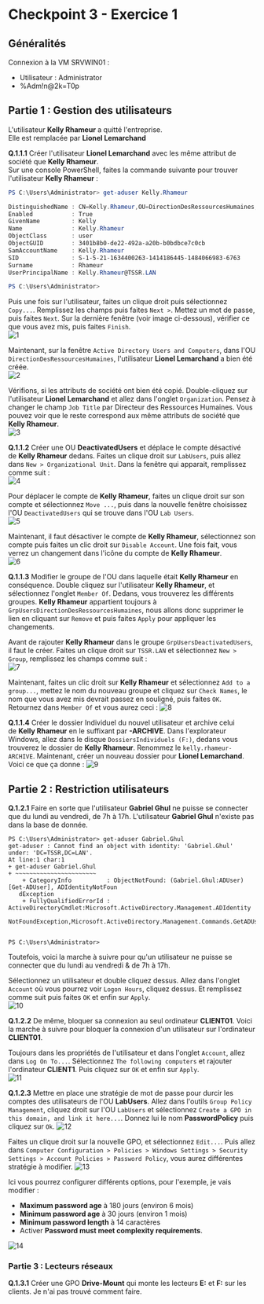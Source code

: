 # Checkpoint 3 - Exercice 1

## Généralités
Connexion à la VM SRVWIN01 :
- Utilisateur : Administrator
- %Adm!n@2k=T0p

## Partie 1 : Gestion des utilisateurs
L'utilisateur **Kelly Rhameur** a quitté l'entreprise.  
Elle est remplacée par **Lionel Lemarchand**

**Q.1.1.1** Créer l'utilisateur **Lionel Lemarchand** avec les même attribut de société que **Kelly Rhameur**.  
Sur une console PowerShell, faites la commande suivante pour trouver l'utilisateur **Kelly Rhameur** :
```powershell
PS C:\Users\Administrator> get-aduser Kelly.Rhameur

DistinguishedName : CN=Kelly.Rhameur,OU=DirectionDesRessourcesHumaines,OU=LabUsers,DC=TSSR,DC=LAN
Enabled           : True
GivenName         : Kelly
Name              : Kelly.Rhameur
ObjectClass       : user
ObjectGUID        : 3401b8b0-de22-492a-a20b-b0bdbce7c0cb
SamAccountName    : Kelly.Rhameur
SID               : S-1-5-21-1634400263-1414186445-1484066983-6763
Surname           : Rhameur
UserPrincipalName : Kelly.Rhameur@TSSR.LAN

PS C:\Users\Administrator> 
```

Puis une fois sur l'utilisateur, faites un clique droit puis sélectionnez `Copy...`. Remplissez les champs puis faites `Next >`. Mettez un mot de passe, puis faites `Next`. Sur la dernière fenêtre (voir image ci-dessous), vérifier ce que vous avez mis, puis faites `Finish`.  
![1](https://github.com/Mirhazka/Checkpoint3/blob/main/Ressources/Exercice%201/1-Copy.png)

Maintenant, sur la fenêtre `Active Directory Users and Computers`, dans l'OU `DirectionDesRessourcesHumaines`, l'utilisateur **Lionel Lemarchand** a bien été créée.  
![2](https://github.com/Mirhazka/Checkpoint3/blob/main/Ressources/Exercice%201/2-AfterCopy.png)

Vérifions, si les attributs de société ont bien été copié. Double-cliquez sur l'utilisateur **Lionel Lemarchand** et allez dans l'onglet `Organization`. Pensez à changer le champ `Job Title` par Directeur des Ressources Humaines. Vous pouvez voir que le reste correspond aux même attributs de société que **Kelly Rhameur**.  
![3](https://github.com/Mirhazka/Checkpoint3/blob/main/Ressources/Exercice%201/3-AfterCopy.png)

**Q.1.1.2** Créer une OU **DeactivatedUsers** et déplace le compte désactivé de **Kelly Rhameur** dedans.
Faites un clique droit sur `LabUsers`, puis allez dans `New > Organizational Unit`. Dans la fenêtre qui apparait, remplissez comme suit :  
![4](https://github.com/Mirhazka/Checkpoint3/blob/main/Ressources/Exercice%201/4-CreatedOU.png)

Pour déplacer le compte de **Kelly Rhameur**, faites un clique droit sur son compte et sélectionnez `Move ...`, puis dans la nouvelle fenêtre choisissez l'OU `DeactivatedUsers` qui se trouve dans l'OU `Lab Users`.  
![5](https://github.com/Mirhazka/Checkpoint3/blob/main/Ressources/Exercice%201/5-MoveUser.png)

Maintenant, il faut désactiver le compte de **Kelly Rhameur**, sélectionnez son compte puis faites un clic droit sur `Disable Account`. Une fois fait, vous verrez un changement dans l'icône du compte de **Kelly Rhameur**.  
![6](https://github.com/Mirhazka/Checkpoint3/blob/main/Ressources/Exercice%201/6-DisableUser.png)

**Q.1.1.3** Modifier le groupe de l'OU dans laquelle était **Kelly Rhameur** en conséquence.
Double cliquez sur l'utilisateur **Kelly Rhameur**, et sélectionnez l'onglet `Member Of`. Dedans, vous trouverez les différents groupes. **Kelly Rhameur** appartient toujours à `GrpUsersDirectionDesRessourcesHumaines`, nous allons donc supprimer le lien en cliquant sur `Remove` et puis faites `Apply` pour appliquer les changements.  

Avant de rajouter **Kelly Rhameur** dans le groupe `GrpUsersDeactivatedUsers`, il faut le créer. Faites un clique droit sur `TSSR.LAN` et sélectionnez `New > Group`, remplissez les champs comme suit :  
![7](https://github.com/Mirhazka/Checkpoint3/blob/main/Ressources/Exercice%201/7-NewGroup.png)

Maintenant, faites un clic droit sur **Kelly Rhameur** et sélectionnez `Add to a group...`, mettez le nom du nouveau groupe et cliquez sur `Check Names`, le nom que vous avez mis devrait passez en souligné, puis faites `OK`. Retournez dans `Member Of` et vous aurez ceci :
![8](https://github.com/Mirhazka/Checkpoint3/blob/main/Ressources/Exercice%201/8-NewGroup.png)

**Q.1.1.4** Créer le dossier Individuel du nouvel utilisateur et archive celui de **Kelly Rhameur** en le suffixant par **-ARCHIVE**.
Dans l'explorateur Windows, allez dans le disque `DossiersIndividuels (F:)`, dedans vous trouverez le dossier de **Kelly Rhameur**. Renommez le `kelly.rhameur-ARCHIVE`. Maintenant, créer un nouveau dossier pour **Lionel Lemarchand**. Voici ce que ça donne :
![9](https://github.com/Mirhazka/Checkpoint3/blob/main/Ressources/Exercice%201/9-Folder.png)

## Partie 2 : Restriction utilisateurs

**Q.1.2.1** Faire en sorte que l'utilisateur **Gabriel Ghul** ne puisse se connecter que du lundi au vendredi, de 7h à 17h.
L'utilisateur **Gabriel Ghul** n'existe pas dans la base de donnée.
```powerhsell
PS C:\Users\Administrator> get-aduser Gabriel.Ghul
get-aduser : Cannot find an object with identity: 'Gabriel.Ghul' under: 'DC=TSSR,DC=LAN'.
At line:1 char:1
+ get-aduser Gabriel.Ghul
+ ~~~~~~~~~~~~~~~~~~~~~~~
    + CategoryInfo          : ObjectNotFound: (Gabriel.Ghul:ADUser) [Get-ADUser], ADIdentityNotFoun 
   dException
    + FullyQualifiedErrorId : ActiveDirectoryCmdlet:Microsoft.ActiveDirectory.Management.ADIdentity 
   NotFoundException,Microsoft.ActiveDirectory.Management.Commands.GetADUser
 

PS C:\Users\Administrator>
```
Toutefois, voici la marche à suivre pour qu'un utilisateur ne puisse se connecter que du lundi au vendredi & de 7h à 17h.

Sélectionnez un utilisateur et double cliquez dessus. Allez dans l'onglet `Account` où vous pourrez voir `Logon Hours`, cliquez dessus. Et remplissez comme suit puis faites `OK` et enfin sur `Apply`.  
![10](https://github.com/Mirhazka/Checkpoint3/blob/main/Ressources/Exercice%201/10-LoginHours.png)

**Q.1.2.2** De même, bloquer sa connexion au seul ordinateur **CLIENT01**.
Voici la marche à suivre pour bloquer la connexion d'un utilisateur sur l'ordinateur **CLIENT01**.

Toujours dans les propriétés de l'utilisateur et dans l'onglet `Account`, allez dans `Log On To...`. Sélectionnez `The following computers` et rajouter l'ordinateur **CLIENT1**. Puis cliquez sur `OK` et enfin sur `Apply`.  
![11](https://github.com/Mirhazka/Checkpoint3/blob/main/Ressources/Exercice%201/11-Computer.png)

**Q.1.2.3** Mettre en place une stratégie de mot de passe pour durcir les comptes des utilisateurs de l'OU **LabUsers**.
Allez dans l'outils `Group Policy Management`, cliquez droit sur l'OU `LabUsers` et sélectionnez `Create a GPO in this domain, and link it here...`. Donnez lui le nom **PasswordPolicy** puis cliquez sur `Ok`.
![12](https://github.com/Mirhazka/Checkpoint3/blob/main/Ressources/Exercice%201/12-GPO.png)

Faites un clique droit sur la nouvelle GPO, et sélectionnez `Edit...`. Puis allez dans `Computer Configuration > Policies > Windows Settings > Security Settings > Account Policies > Password Policy`, vous aurez différentes stratégie à modifier.
![13](https://github.com/Mirhazka/Checkpoint3/blob/main/Ressources/Exercice%201/13-Strategie0.png)

Ici vous pourrez configurer différents options, pour l'exemple, je vais modifier :
- **Maximum password age** à 180 jours (environ 6 mois)
- **Minimum password age** à 30 jours (environ 1 mois)
- **Minimum password length** à 14 caractères
- Activer **Password must meet complexity requirements**.  

![14](https://github.com/Mirhazka/Checkpoint3/blob/main/Ressources/Exercice%201/14-PasswordStrategy.png)

### Partie 3 : Lecteurs réseaux

**Q.1.3.1** Créer une GPO **Drive-Mount** qui monte les lecteurs **E:** et **F:** sur les clients.
Je n'ai pas trouvé comment faire.
